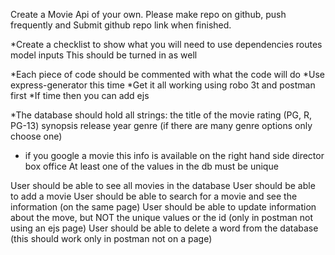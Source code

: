 Create a Movie Api of your own. Please make repo on github, push frequently and Submit github repo link when finished.

*Create a checklist to show what you will need to use
dependencies
routes
model inputs
This should be turned in as well

*Each piece of code should be commented with what the code will do
*Use express-generator this time
*Get it all working using robo 3t and postman first
*If time then you can add ejs


*The database should hold all strings:
the title of the movie
rating (PG, R, PG-13)
synopsis
release year
genre (if there are many genre options only choose one)
* if you google a movie this info is available on the right hand side
director
box office
At least one of the values in the db must be unique

User should be able to see all movies in the database
User should be able to add a movie
User should be able to search for a movie and see the information (on the same page)
User should be able to update information about the move, but NOT the unique values or the id (only in postman not using an ejs page)
User should be able to delete a word from the database (this should work only in postman not on a page)